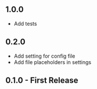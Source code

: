 ## 1.0.0

-   Add tests

## 0.2.0

-   Add setting for config file
-   Add file placeholders in settings

## 0.1.0 - First Release

